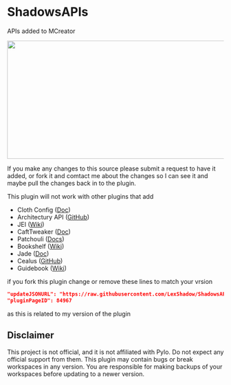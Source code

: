 # ShadowsAPIs
APIs added to MCreator

<p align="center">
  <img width="564" height="275" src="https://i.imgur.com/ftBbhnj.png">
</p>

If you make any changes to this source please submit a request to have it added, or fork it and comtact me about the changes so I can see it and maybe pull the changes back in to the plugin.

This plugin will not work with other plugins that add

- Cloth Config ([Doc](https://shedaniel.gitbook.io/cloth-config/))
- Architectury API ([GitHub](https://github.com/architectury/architectury-api)) 
- JEI ([Wiki](https://github.com/mezz/JustEnoughItems/wiki))
- CaftTweaker ([Doc](https://docs.blamejared.com/))
- Patchouli ([Docs](https://vazkiimods.github.io/Patchouli/))
- Bookshelf ([Wiki](https://github.com/Darkhax-Minecraft/Bookshelf/wiki))
- Jade ([Doc](https://jademc.readthedocs.io/en/latest/))
- Cealus ([GitHub](https://github.com/TheIllusiveC4/Caelus))
- Guidebook ([Wiki](https://github.com/gigaherz/Guidebook/wiki))


if you fork this plugin change or remove these lines to match your vrsion 
```json
"updateJSONURL": "https://raw.githubusercontent.com/LexShadow/ShadowsAPIs/main/update.json",
"pluginPageID": 84967
```
as this is related to my version of the plugin



## Disclaimer
This project is not official, and it is not affiliated with Pylo. Do not expect any official support from them.
This plugin may contain bugs or break workspaces in any version. You are responsible for making backups of your workspaces before updating to a newer version.

